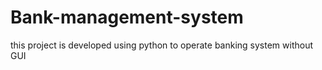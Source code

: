 # Bank-management-system
this project is developed using python to operate banking system without GUI
